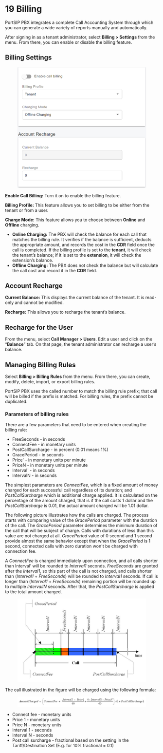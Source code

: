 # 19 Billing

PortSIP PBX integrates a complete Call Accounting System through which you can generate a wide variety of reports manually and automatically.

After signing in as a tenant administrator, select **Billing > Settings** from the menu. From there, you can enable or disable the billing feature.

## Billing Settings

<figure><img src="../../.gitbook/assets/billing_1.png" alt=""><figcaption></figcaption></figure>

**Enable Call Billing:** Turn it on to enable the billing feature.

**Billing Profile:** This feature allows you to set billing to be either from the tenant or from a user.

**Charge Mode:** This feature allows you to choose between **Online** and **Offline** charging.

* **Online Charging:** The PBX will check the balance for each call that matches the billing rule. It verifies if the balance is sufficient, deducts the appropriate amount, and records the cost in the **CDR** field once the call is completed. If the billing profile is set to the **tenant**, it will check the tenant’s balance; if it is set to the **extension**, it will check the extension’s balance.
* **Offline Charging:** The PBX does not check the balance but will calculate the call cost and record it in the **CDR** field.

## Account Recharge

**Current Balance:** This displays the current balance of the tenant. It is read-only and cannot be modified.

&#x20;**Recharge:** This allows you to recharge the tenant’s balance.

## Recharge for the User

From the menu, select **Call Manager > Users**. Edit a user and click on the “**Balance**” tab. On that page, the tenant administrator can recharge a user’s balance.

## Managing Billing Rules

Select **Billing > Billing Rules** from the menu. From there, you can create, modify, delete, import, or export billing rules.

PortSIP PBX uses the called number to match the billing rule prefix; that call will be billed if the prefix is matched. For billing rules, the prefix cannot be duplicated.

### Parameters of billing rules

There are a few parameters that need to be entered when creating the billing rule:

* FreeSeconds - in seconds
* ConnectFee - in monetary units
* PostCallSurcharge - in percent (0.01 means 1%)
* GracePeriod - in seconds
* Price' - in monetary units per minute
* PriceN - in monetary units per minute
* Interval' - in seconds
* IntervalN - in seconds

The simplest parameters are _ConnectFee_, which is a fixed amount of money charged for each successful call regardless of its duration; and _PostCallSurcharge_ which is additional charge applied. It is calculated on the percentage of the amount charged, that is if the call costs 1 dollar and the _PostCallSurcharge_ is 0.01, the actual amount charged will be 1.01 dollar.

The following picture illustrates how the calls are charged. The process starts with comparing value of the _GracePeriod_ parameter with the duration of the call. The _GracePeriod_ parameter determines the minimum duration of the call that will be subject of charge. Calls with durations of less than this value are not charged at all. _GracePeriod_ value of 0 second and 1 second provide almost the same behavior except that when the _GracePeriod_ is 1 second, connected calls with zero duration won't be charged with connection fee.

A _ConnectFee_ is charged immediately upon connection, and all calls shorter than Interval’ will be rounded to _Interval1_ seconds. _FreeSeconds_ are granted after the _Interval1_, so this part of the call is not charged, and calls shorter than (_Interval1_ + _FreeSeconds_) will be rounded to _Interval1_ seconds. If call is longer than (_Interval1_ + _FreeSeconds_) remaining portion will be rounded up to multiple _IntervalIN_ seconds. After that, the _PostCallSurcharge_ is applied to the total amount charged.

<figure><img src="../../.gitbook/assets/billing_2.png" alt=""><figcaption></figcaption></figure>

The call illustrated in the figure will be charged using the following formula:

<figure><img src="../../.gitbook/assets/billing_3.png" alt=""><figcaption></figcaption></figure>

* Connect fee - monetary units
* Price 1 - monetary units
* Price N - monetary units
* Interval 1 - seconds
* Interval N - seconds
* Post call surcharge - fractional based on the setting in the Tariff/Destination Set (E.g. for 10% fractional = 0.1)

